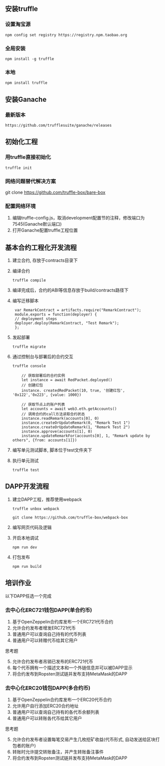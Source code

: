 ## 安装truffle
### 设置淘宝源
`
npm config set registry https://registry.npm.taobao.org
`
### 全局安装
`
npm install -g truffle
`
### 本地
`
npm install truffle
`

## 安装Ganache
### 最新版本
`
https://github.com/trufflesuite/ganache/releases
`

## 初始化工程
### 用truffle直接初始化
`
truffle init
`
### 网络问题替代解决方案
git clone https://github.com/truffle-box/bare-box

### 配置网络环境
1. 编辑truffle-config.js，取消development配置节的注释，修改端口为7545(Ganache默认端口)
2. 打开Ganache配置truffle工程位置

## 基本合约工程化开发流程

1. 建立合约, 存放于contracts目录下
2. 编译合约

   `
   truffle compile
   `
3. 编译完成后，合约的ABI等信息存放于build/contracts路径下   
4. 编写迁移脚本

   ```
    var RemarkContract = artifacts.require("RemarkContract");
    module.exports = function(deployer) {
    // deployment steps
    deployer.deploy(RemarkContract, "Test Remark");
    };
   ```

5. 发起部署

    `
    truffle migrate
    `

6. 通过控制台与部署后的合约交互

    `
        truffle console
    `
    ```
        // 获取部署后的合约实例
        let instance = await RedPacket.deployed()
        // 创建红包
        instance. createdRedPacket(10, true, '创建红包', '0x122','0x223', {value: 1000})

        // 获取节点上的账户列表
        let accounts = await web3.eth.getAccounts()
        // 调用合约的call方法读取合约状态
        instance.readRemark(accounts[0], 0)
        instance.createOrUpdateRemark(0, "Remark Test 1")
        instance.createOrUpdateRemark(1, "Remark Test 2")
        instance.approve(accounts[1], 0)
        instance.updateRemarkFor(accounts[0], 1, "Remark update by others", {from: accounts[1]})
    ```

7. 编写单元测试脚本, 脚本位于test文件夹下
8. 执行单元测试

   `
   truffle test
   `

## DAPP开发流程

1. 建立DAPP工程，推荐使用webpack

   `
   truffle unbox webpack
   `

   `
   git clone https://github.com/truffle-box/webpack-box
   `

2. 编写网页代码及逻辑

3. 开启本地调试

   `
   npm run dev
   `

4. 打包发布

   `
   npm run build
   `

## 培训作业

以下DAPP任选一个完成

### 去中心化ERC721钱包DAPP(单合约币)
1. 基于OpenZeppelin合约库发布一个ERC721代币合约
2. 允许合约发布者增发ERC721代币
3. 普通用户可以查询自己持有的代币列表
4. 普通用户可以转赠代币给其它用户

思考题

5. 允许合约发布者吊销已发布的ERC721代币
6. 每个代币拥有一个描述文本和一个外链信息并可以被DAPP显示
7. 将合约发布到Ropsten测试链并发布支持MetaMask的DAPP

### 去中心化ERC20钱包DAPP(多合约币)
1. 基于OpenZeppelin合约库发布一个ERC20代币合约
2. 允许用户自行添加ERC20合约地址
3. 普通用户可以查询自己持有的各代币余额列表
4. 普通用户可以转账各代币给其它用户

思考题

5. 允许合约发布者设置每笔交易产生几枚挖矿收益(代币形式, 自动发送给区块打包者的账户)
6. 转账时允许提交转账备注，并产生转账备注事件
7. 将合约发布到Ropsten测试链并发布支持MetaMask的DAPP